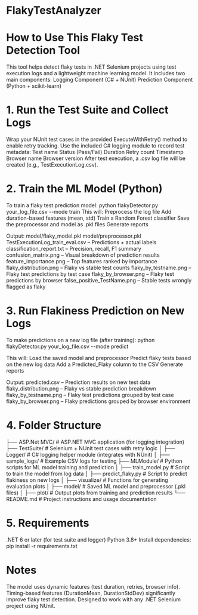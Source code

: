 # FlakyTestAnalyzer

# How to Use This Flaky Test Detection Tool
This tool helps detect flaky tests in .NET Selenium projects using test execution logs and a lightweight machine learning model. 
It includes two main components:
Logging Component (C# + NUnit)
Prediction Component (Python + scikit-learn)

# 1. Run the Test Suite and Collect Logs
Wrap your NUnit test cases in the provided ExecuteWithRetry() method to enable retry tracking.
Use the included C# logging module to record test metadata:
Test name
Status (Pass/Fail)
Duration
Retry count
Timestamp
Browser name
Browser version
After test execution, a .csv log file will be created (e.g., TestExecutionLog.csv).

# 2. Train the ML Model (Python)
To train a flaky test prediction model:
python flakyDetector.py your_log_file.csv --mode train
This will:
Preprocess the log file
Add duration-based features (mean, std)
Train a Random Forest classifier
Save the preprocessor and model as .pkl files
Generate reports 

Output:
model/flaky_model.pkl
model/preprocessor.pkl
TestExecutionLog_train_eval.csv – Predictions + actual labels
classification_report.txt – Precision, recall, F1 summary
confusion_matrix.png – Visual breakdown of prediction results
feature_importance.png – Top features ranked by importance
flaky_distribution.png – Flaky vs stable test counts
flaky_by_testname.png – Flaky test predictions by test case
flaky_by_browser.png – Flaky test predictions by browser
false_positive_TestName.png – Stable tests wrongly flagged as flaky

# 3. Run Flakiness Prediction on New Logs
To make predictions on a new log file (after training):
python flakyDetector.py your_log_file.csv --mode predict

This will:
Load the saved model and preprocessor
Predict flaky tests based on the new log data
Add a Predicted_Flaky column to the CSV
Generate reports 

Output:
predicted.csv – Prediction results on new test data
flaky_distribution.png – Flaky vs stable prediction breakdown
flaky_by_testname.png – Flaky test predictions grouped by test case
flaky_by_browser.png – Flaky predictions grouped by browser environment

# 4. Folder Structure
├── ASP.Net MVC/               # ASP.NET MVC application (for logging integration)
├── TestSuite/                 # Selenium + NUnit test cases with retry logic
│   ├── Logger/                # C# logging helper module (integrates with NUnit)
│   ├── sample_logs/           # Example CSV logs for testing
├── MLModule/                  # Python scripts for ML model training and prediction
│   ├── train_model.py         # Script to train the model from log data
│   ├── predict_flaky.py       # Script to predict flakiness on new logs
│   ├── visualize/             # Functions for generating evaluation plots
│   ├── model/                 # Saved ML model and preprocessor (.pkl files)
│   ├── plot/                  # Output plots from training and prediction results
└── README.md                  # Project instructions and usage documentation


# 5. Requirements
.NET 6 or later (for test suite and logger)
Python 3.8+
Install dependencies:
pip install -r requirements.txt

# Notes
The model uses dynamic features (test duration, retries, browser info).
Timing-based features (DurationMean, DurationStdDev) significantly improve flaky test detection.
Designed to work with any .NET Selenium project using NUnit.
